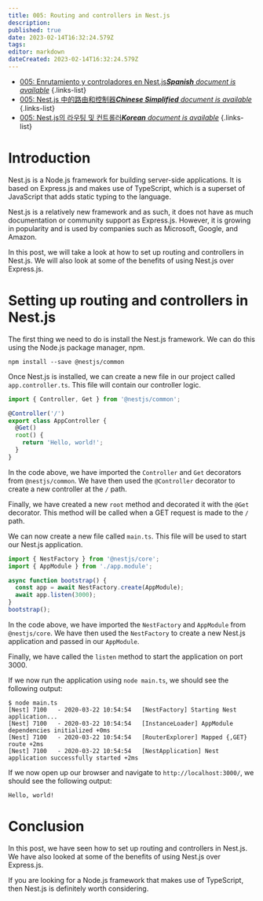 ```yaml
---
title: 005: Routing and controllers in Nest.js
description: 
published: true
date: 2023-02-14T16:32:24.579Z
tags: 
editor: markdown
dateCreated: 2023-02-14T16:32:24.579Z
---
```


- [005: Enrutamiento y controladores en Nest.js***Spanish** document is available*](/es/Knowledge-base/Nest-js/Learning/005-routing-and-controllers-in-nest-js)
{.links-list}
- [005: Nest.js 中的路由和控制器***Chinese Simplified** document is available*](/zh/Knowledge-base/Nest-js/Learning/005-routing-and-controllers-in-nest-js)
{.links-list}
- [005: Nest.js의 라우팅 및 컨트롤러***Korean** document is available*](/ko/Knowledge-base/Nest-js/Learning/005-routing-and-controllers-in-nest-js)
{.links-list}


# Introduction

Nest.js is a Node.js framework for building server-side applications. It is based on Express.js and makes use of TypeScript, which is a superset of JavaScript that adds static typing to the language. 

Nest.js is a relatively new framework and as such, it does not have as much documentation or community support as Express.js. However, it is growing in popularity and is used by companies such as Microsoft, Google, and Amazon.

In this post, we will take a look at how to set up routing and controllers in Nest.js. We will also look at some of the benefits of using Nest.js over Express.js.

# Setting up routing and controllers in Nest.js

The first thing we need to do is install the Nest.js framework. We can do this using the Node.js package manager, npm.

```
npm install --save @nestjs/common
```

Once Nest.js is installed, we can create a new file in our project called `app.controller.ts`. This file will contain our controller logic.

```typescript
import { Controller, Get } from '@nestjs/common';

@Controller('/')
export class AppController {
  @Get()
  root() {
    return 'Hello, world!';
  }
}
```

In the code above, we have imported the `Controller` and `Get` decorators from `@nestjs/common`. We have then used the `@Controller` decorator to create a new controller at the `/` path. 

Finally, we have created a new `root` method and decorated it with the `@Get` decorator. This method will be called when a GET request is made to the `/` path.

We can now create a new file called `main.ts`. This file will be used to start our Nest.js application.

```typescript
import { NestFactory } from '@nestjs/core';
import { AppModule } from './app.module';

async function bootstrap() {
  const app = await NestFactory.create(AppModule);
  await app.listen(3000);
}
bootstrap();
```

In the code above, we have imported the `NestFactory` and `AppModule` from `@nestjs/core`. We have then used the `NestFactory` to create a new Nest.js application and passed in our `AppModule`. 

Finally, we have called the `listen` method to start the application on port 3000.

If we now run the application using `node main.ts`, we should see the following output:

```
$ node main.ts
[Nest] 7100   - 2020-03-22 10:54:54   [NestFactory] Starting Nest application...
[Nest] 7100   - 2020-03-22 10:54:54   [InstanceLoader] AppModule dependencies initialized +0ms
[Nest] 7100   - 2020-03-22 10:54:54   [RouterExplorer] Mapped {,GET} route +2ms
[Nest] 7100   - 2020-03-22 10:54:54   [NestApplication] Nest application successfully started +2ms
```

If we now open up our browser and navigate to `http://localhost:3000/`, we should see the following output:

```
Hello, world!
```

# Conclusion

In this post, we have seen how to set up routing and controllers in Nest.js. We have also looked at some of the benefits of using Nest.js over Express.js.

If you are looking for a Node.js framework that makes use of TypeScript, then Nest.js is definitely worth considering.